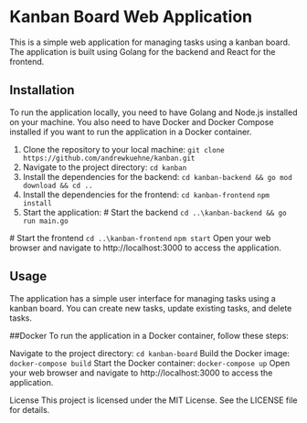 # Kanban Board Web Application
This is a simple web application for managing tasks using a kanban board. The application is built using Golang for the backend and React for the frontend.

## Installation
To run the application locally, you need to have Golang and Node.js installed on your machine. You also need to have Docker and Docker Compose installed if you want to run the application in a Docker container.

1. Clone the repository to your local machine:
`git clone https://github.com/andrewkuehne/kanban.git`
2. Navigate to the project directory:
`cd kanban`
3. Install the dependencies for the backend:
`cd kanban-backend && go mod download && cd ..`
4. Install the dependencies for the frontend:
`cd kanban-frontend`
`npm install`
5. Start the application:
\# Start the backend
`cd ..\kanban-backend && go run main.go`

\# Start the frontend
`cd ..\kanban-frontend`
`npm start`
Open your web browser and navigate to http://localhost:3000 to access the application.

## Usage
The application has a simple user interface for managing tasks using a kanban board. You can create new tasks, update existing tasks, and delete tasks.

##Docker
To run the application in a Docker container, follow these steps:

Navigate to the project directory:
`cd kanban-board`
Build the Docker image:
`docker-compose build`
Start the Docker container:
`docker-compose up`
Open your web browser and navigate to http://localhost:3000 to access the application.

License
This project is licensed under the MIT License. See the LICENSE file for details.